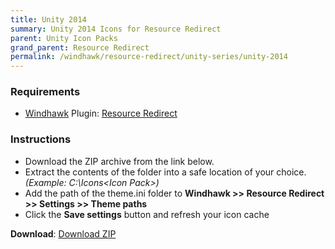 ```yaml
---
title: Unity 2014
summary: Unity 2014 Icons for Resource Redirect
parent: Unity Icon Packs
grand_parent: Resource Redirect
permalink: /windhawk/resource-redirect/unity-series/unity-2014
---
```


### Requirements

- [Windhawk][Windhawk] Plugin: [Resource Redirect][Resource Redirect]

### Instructions

 - Download the ZIP archive from the link below.
 - Extract the contents of the folder into a safe location of your choice. *(Example: C:\Icons\<Icon Pack>\)*
 - Add the path of the theme.ini folder to **Windhawk >> Resource Redirect >> Settings >> Theme paths**
 - Click the **Save settings** button and refresh your icon cache

**Download**: [Download ZIP][Download ZIP]

<!-- ///////////////////////////////////////////////////////////////////////////////////////////////////////////////////////////////////////////////////// -->

[Windhawk]: https://windhawk.net/
[Resource Redirect]: https://windhawk.net/mods/icon-resource-redirect

[Download ZIP]: https://gitlab.com/the-back-room/windhawk/resource-redirect/unity-series/unity-2014/-/archive/main/unity-2014-main.zip

<!-- ///////////////////////////////////////////////////////////////////////////////////////////////////////////////////////////////////////////////////// -->
